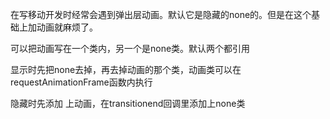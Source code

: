 在写移动开发时经常会遇到弹出层动画。默认它是隐藏的none的。但是在这个基础上加动画就麻烦了。

可以把动画写在一个类内，另一个是none类。默认两个都引用

显示时先把none去掉，再去掉动画的那个类，动画类可以在requestAnimationFrame函数内执行

隐藏时先添加 上动画，在transitionend回调里添加上none类

